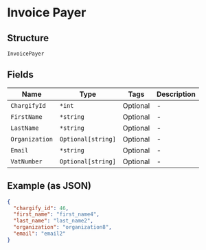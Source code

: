 
# Invoice Payer

## Structure

`InvoicePayer`

## Fields

| Name | Type | Tags | Description |
|  --- | --- | --- | --- |
| `ChargifyId` | `*int` | Optional | - |
| `FirstName` | `*string` | Optional | - |
| `LastName` | `*string` | Optional | - |
| `Organization` | `Optional[string]` | Optional | - |
| `Email` | `*string` | Optional | - |
| `VatNumber` | `Optional[string]` | Optional | - |

## Example (as JSON)

```json
{
  "chargify_id": 46,
  "first_name": "first_name4",
  "last_name": "last_name2",
  "organization": "organization8",
  "email": "email2"
}
```

